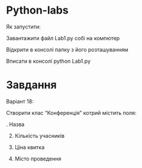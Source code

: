 # Python-labs

 Як запустити:

 Завантажити файл Lab1.py собі на компютер

 Відкрити в консолі папку з його розташуванням

 Вписати в консолі python Lab1.py

# Завдання

 Варіант 18:
 
 Створити клас “Конференція”  котрий містить поля:
 
 . Назва
 
 2) Кількість учасників
 
 3) Ціна квитка
 
 4) Місто проведення
